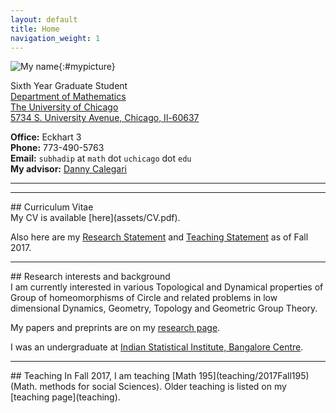 ```yaml
---
layout: default
title: Home
navigation_weight: 1
---
```


<div class="about">

![My name](assets/mypic.jpg){:#mypicture}

<div class="mailing_address">

Sixth Year Graduate Student  
[Department of Mathematics](http://math.uchicago.edu)  
[The University of Chicago](http://www.uchicago.edu)  
[5734 S. University Avenue, Chicago, Il-60637](https://maps.google.com/maps?q=5734+S.+University+Avenue,+Chicago,+Il-60637)


**Office:** Eckhart 3  
**Phone:** 773-490-5763  
**Email:** `subhadip` at `math` dot `uchicago` dot `edu`    
**My advisor:** [Danny Calegari](http://math.uchicago.edu/~dannyc/)

</div>
</div>

<hr><hr>
<div class='anchor'>
## Curriculum Vitae
</div>
My CV is available [here](assets/CV.pdf).

Also here are my [Research Statement](assets/Research_Statement.pdf) and [Teaching Statement](assets/Teaching_Statement.pdf) as of Fall 2017.
<hr>

<div class='anchor'>
## Research interests and background
</div>
I am currently interested in various Topological and Dynamical properties of Group of homeomorphisms of Circle and related problems in low dimensional Dynamics, Geometry, Topology and Geometric Group Theory.

My papers and preprints are on my [research page](research).

I was an undergraduate at [Indian Statistical Institute, Bangalore Centre](http://www.isibang.ac.in/).
<hr>

<div class='anchor'>
## Teaching
In Fall 2017, I am teaching [Math 195](teaching/2017Fall195) (Math. methods for social Sciences).
Older teaching is listed on my [teaching page](teaching).
</div>
